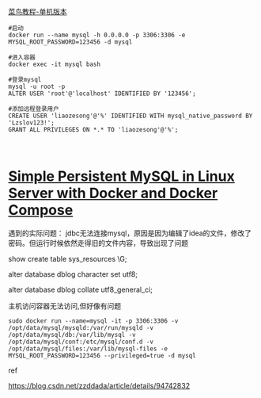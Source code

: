 [菜鸟教程-单机版本](https://www.runoob.com/docker/docker-install-mysql.html)

```shell
#启动
docker run --name mysql -h 0.0.0.0 -p 3306:3306 -e MYSQL_ROOT_PASSWORD=123456 -d mysql

#进入容器
docker exec -it mysql bash

#登录mysql
mysql -u root -p
ALTER USER 'root'@'localhost' IDENTIFIED BY '123456';

#添加远程登录用户
CREATE USER 'liaozesong'@'%' IDENTIFIED WITH mysql_native_password BY 'Lzslov123!';
GRANT ALL PRIVILEGES ON *.* TO 'liaozesong'@'%';
```

​	

[Simple Persistent MySQL in Linux Server with Docker and Docker Compose](https://blog.usejournal.com/simple-persistent-mysql-in-linux-server-with-docker-and-docker-compose-66547e89a19e)
=======

遇到的实际问题：
jdbc无法连接mysql，原因是因为编辑了idea的文件，修改了密码。但运行时候依然走得旧的文件内容，导致出现了问题



show create table sys_resources \G;

alter database dblog character set utf8;

alter database dblog collate utf8_general_ci;

主机访问容器无法访问,但好像有问题

```shell
sudo docker run --name=mysql -it -p 3306:3306 -v /opt/data/mysql/mysqld:/var/run/mysqld -v /opt/data/mysql/db:/var/lib/mysql -v /opt/data/mysql/conf:/etc/mysql/conf.d -v /opt/data/mysql/files:/var/lib/mysql-files -e MYSQL_ROOT_PASSWORD=123456 --privileged=true -d mysql
```



ref

https://blog.csdn.net/zzddada/article/details/94742832

